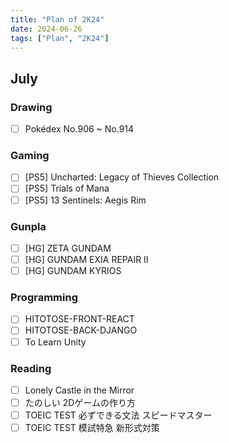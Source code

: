 ```yaml
---
title: "Plan of 2K24"
date: 2024-06-26
tags: ["Plan", "2K24"]
---
```


## July

### Drawing

- [ ] Pokédex No.906 ~ No.914

### Gaming

- [ ] [PS5] Uncharted: Legacy of Thieves Collection
- [ ] [PS5] Trials of Mana
- [ ] [PS5] 13 Sentinels: Aegis Rim

### Gunpla

- [ ] [HG] ZETA GUNDAM
- [ ] [HG] GUNDAM EXIA REPAIR II
- [ ] [HG] GUNDAM KYRIOS

### Programming

- [ ] HITOTOSE-FRONT-REACT
- [ ] HITOTOSE-BACK-DJANGO
- [ ] To Learn Unity

### Reading

- [ ] Lonely Castle in the Mirror
- [ ] たのしい 2Dゲームの作り方
- [ ] TOEIC TEST 必ずできる文法 スピードマスター
- [ ] TOEIC TEST 模試特急 新形式対策

